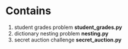 # Contains
1. student grades problem **student_grades.py**
2. dictionary nesting problem **nesting.py**
3. secret auction challenge **secret_auction.py**